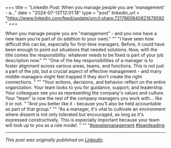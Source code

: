 +++
title = "LinkedIn Post: When you manage people you are 'management' - a..."
date = "2024-07-13T12:01:18"
type = "post"
linkedin_url = "https://www.linkedin.com/feed/update/urn:li:share:7217860640621678592"
+++

When you manage people you are "management" - and you now have a new team you're part of (in addition to your own)."
""
"I have seen how difficult this can be, especially for first-time managers. Before, it could have been enough to point out situations that needed solutions. Now, with the title comes the responsibility: whatever needs to be fixed is part of your job description now."
""
"One of the key responsibilities of a manager is to foster alignment across various areas, teams, and functions. This is not just a part of the job, but a crucial aspect of effective management - and many middle-managers might feel trapped if they don't create the right connections. "
""
"Your actions, decisions, and behavior reflect on the entire organization. Your team looks to you for guidance, support, and leadership. Your colleagues see you as representing the company's values and culture. Your "team" is now the rest of the company managers you work with... like it or not. "
"And you better like it - because you'll also be held accountable as part of that group."
""
"As a manager, it's vital to cultivate an environment where dissent is not only tolerated but encouraged, as long as it's expressed constructively. This is especially important because your team will look up to you as a role model. "
""
"[#peoplemanagement](https://www.linkedin.com/feed/hashtag/peoplemanagement) [#teamleading](https://www.linkedin.com/feed/hashtag/teamleading)

---

*This post was originally published on [LinkedIn](https://www.linkedin.com/in/adrianmoreno/recent-activity/all/).*